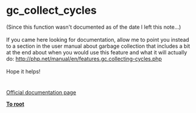 # gc_collect_cycles



(Since this function wasn&apos;t documented as of the date I left this note...)<br><br>If you came here looking for documentation, allow me to point you instead to a section in the user manual about garbage collection that includes a bit at the end about when you would use this feature and what it will actually do: http://php.net/manual/en/features.gc.collecting-cycles.php<br><br>Hope it helps!  

#

[Official documentation page](https://www.php.net/manual/en/function.gc-collect-cycles.php)

**[To root](/README.md)**